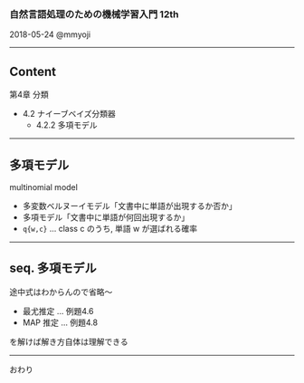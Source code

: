 ### 自然言語処理のための機械学習入門 12th

2018-05-24 @mmyoji

---

## Content

第4章 分類

* 4.2 ナイーブベイズ分類器
    * 4.2.2 多項モデル

---

## 多項モデル

multinomial model

* 多変数ベルヌーイモデル「文書中に単語が出現するか否か」
* 多項モデル「文書中に単語が何回出現するか」
* `q{w,c}` ... class c のうち, 単語 w が選ばれる確率

---

## seq. 多項モデル

途中式はわからんので省略〜

* 最尤推定 ... 例題4.6
* MAP 推定 ... 例題4.8

を解けば解き方自体は理解できる

---

おわり

